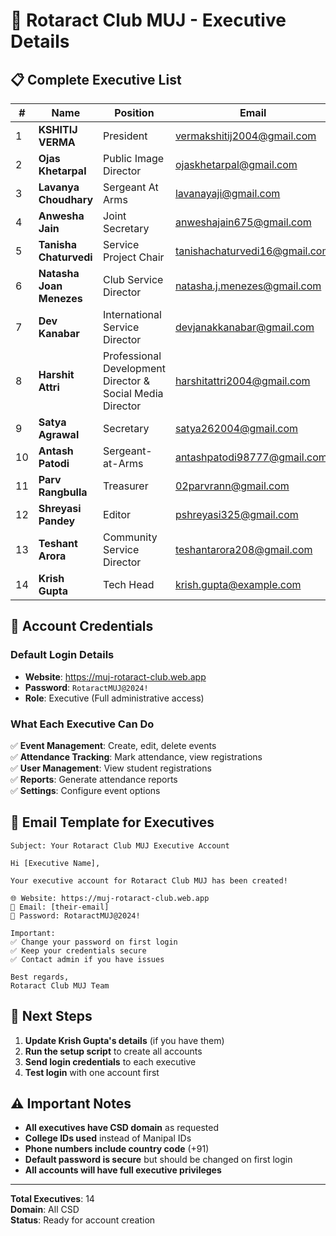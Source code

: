 # 🎯 Rotaract Club MUJ - Executive Details

## 📋 Complete Executive List

| # | Name | Position | Email | Phone | College ID | Domain |
|---|------|----------|-------|-------|------------|---------|
| 1 | **KSHITIJ VERMA** | President | vermakshitij2004@gmail.com | +91 7058032405 | 23FE10CSE00643 | CSD |
| 2 | **Ojas Khetarpal** | Public Image Director | ojaskhetarpal@gmail.com | +91 7042883896 | 23FE10CII00003 | CSD |
| 3 | **Lavanya Choudhary** | Sergeant At Arms | lavanayaji@gmail.com | +91 7478028678 | 23FA10BSP00024 | CSD |
| 4 | **Anwesha Jain** | Joint Secretary | anweshajain675@gmail.com | +91 7999543121 | 23FE10CSE00795 | CSD |
| 5 | **Tanisha Chaturvedi** | Service Project Chair | tanishachaturvedi16@gmail.com | +91 9025496635 | 23FA10BLE00004 | CSD |
| 6 | **Natasha Joan Menezes** | Club Service Director | natasha.j.menezes@gmail.com | +91 8310060026 | 23FA10BAP00027 | CSD |
| 7 | **Dev Kanabar** | International Service Director | devjanakkanabar@gmail.com | +91 9106970255 | 23FE10CAI00107 | CSD |
| 8 | **Harshit Attri** | Professional Development Director & Social Media Director | harshitattri2004@gmail.com | +91 7827965667 | 23FE10CSE00435 | CSD |
| 9 | **Satya Agrawal** | Secretary | satya262004@gmail.com | +91 9825931989 | 23FE10CSE00094 | CSD |
| 10 | **Antash Patodi** | Sergeant-at-Arms | antashpatodi98777@gmail.com | +91 9893064468 | 23FE10CAI00506 | CSD |
| 11 | **Parv Rangbulla** | Treasurer | 02parvrann@gmail.com | +91 7389498920 | 23FE10CII00073 | CSD |
| 12 | **Shreyasi Pandey** | Editor | pshreyasi325@gmail.com | +91 9589798274 | 23FA10BSP00007 | CSD |
| 13 | **Teshant Arora** | Community Service Director | teshantarora208@gmail.com | +91 9729431475 | 23FA10BSP00005 | CSD |
| 14 | **Krish Gupta** | Tech Head | krish.gupta@example.com | +91 98765 43223 | MUJ2024CS014 | CSD |

## 🔐 Account Credentials

### Default Login Details
- **Website**: https://muj-rotaract-club.web.app
- **Password**: `RotaractMUJ@2024!`
- **Role**: Executive (Full administrative access)

### What Each Executive Can Do
✅ **Event Management**: Create, edit, delete events  
✅ **Attendance Tracking**: Mark attendance, view registrations  
✅ **User Management**: View student registrations  
✅ **Reports**: Generate attendance reports  
✅ **Settings**: Configure event options  

## 📧 Email Template for Executives

```
Subject: Your Rotaract Club MUJ Executive Account

Hi [Executive Name],

Your executive account for Rotaract Club MUJ has been created!

🌐 Website: https://muj-rotaract-club.web.app
📧 Email: [their-email]
🔐 Password: RotaractMUJ@2024!

Important:
✅ Change your password on first login
✅ Keep your credentials secure
✅ Contact admin if you have issues

Best regards,
Rotaract Club MUJ Team
```

## 🚀 Next Steps

1. **Update Krish Gupta's details** (if you have them)
2. **Run the setup script** to create all accounts
3. **Send login credentials** to each executive
4. **Test login** with one account first

## ⚠️ Important Notes

- **All executives have CSD domain** as requested
- **College IDs used** instead of Manipal IDs
- **Phone numbers include country code** (+91)
- **Default password is secure** but should be changed on first login
- **All accounts will have full executive privileges**

---

**Total Executives**: 14  
**Domain**: All CSD  
**Status**: Ready for account creation
